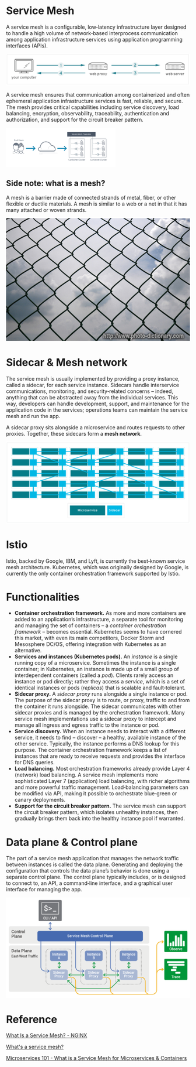 # Service Mesh

A service mesh is a configurable, low‑latency infrastructure layer designed to handle a high volume of network‑based interprocess communication among application infrastructure services using application programming interfaces (APIs).

![](images/Untitled-5c41e727-79e4-48d9-ad9d-ee1fa3ae9232.png)

A service mesh ensures that communication among containerized and often ephemeral application infrastructure services is fast, reliable, and secure. The mesh provides critical capabilities including service discovery, load balancing, encryption, observability, traceability, authentication and authorization, and support for the circuit breaker pattern.

![](images/Untitled-0b772289-9d65-4524-8416-36c3ed7036ab.png)

## Side note: what is a mesh?

A mesh is a barrier made of connected strands of metal, fiber, or other flexible or ductile materials. A mesh is similar to a web or a net in that it has many attached or woven strands.

![](images/Untitled-d7c2da4d-a5df-4f47-9c13-97c03d61e8d3.png)

# Sidecar & Mesh network

The service mesh is usually implemented by providing a proxy instance, called a sidecar, for each service instance. Sidecars handle interservice communications, monitoring, and security‑related concerns – indeed, anything that can be abstracted away from the individual services. This way, developers can handle development, support, and maintenance for the application code in the services; operations teams can maintain the service mesh and run the app.

A sidecar proxy sits alongside a microservice and routes requests to other proxies. Together, these sidecars form a **mesh network**.

![](images/Untitled-d7e4439d-7859-4278-b65f-011bc85f3807.png)

# Istio

Istio, backed by Google, IBM, and Lyft, is currently the best‑known service mesh architecture. Kubernetes, which was originally designed by Google, is currently the only container orchestration framework supported by Istio.

# Functionalities

- **Container orchestration framework.** As more and more containers are added to an application’s infrastructure, a separate tool for monitoring and managing the set of containers – a *container orchestration framework* – becomes essential. Kubernetes seems to have cornered this market, with even its main competitors, Docker Storm and Mesosphere DC/OS, offering integration with Kubernetes as an alternative.
- **Services and instances (Kubernetes pods).** An *instance* is a single running copy of a microservice. Sometimes the instance is a single container; in Kubernetes, an instance is made up of a small group of interdependent containers (called a *pod*). Clients rarely access an instance or pod directly; rather they access a *service*, which is a set of identical instances or pods (*replicas*) that is scalable and fault‑tolerant.
- **Sidecar proxy.** A *sidecar proxy* runs alongside a single instance or pod. The purpose of the sidecar proxy is to route, or proxy, traffic to and from the container it runs alongside. The sidecar communicates with other sidecar proxies and is managed by the orchestration framework. Many service mesh implementations use a sidecar proxy to intercept and manage all ingress and egress traffic to the instance or pod.
- **Service discovery.** When an instance needs to interact with a different service, it needs to find – discover – a healthy, available instance of the other service. Typically, the instance performs a DNS lookup for this purpose. The container orchestration framework keeps a list of instances that are ready to receive requests and provides the interface for DNS queries.
- **Load balancing.** Most orchestration frameworks already provide Layer 4 (network) load balancing. A service mesh implements more sophisticated Layer 7 (application) load balancing, with richer algorithms and more powerful traffic management. Load‑balancing parameters can be modified via API, making it possible to orchestrate blue‑green or canary deployments.
- **Support for the circuit breaker pattern.** The service mesh can support the circuit breaker pattern, which isolates unhealthy instances, then gradually brings them back into the healthy instance pool if warranted.

# Data plane & Control plane

The part of a service mesh application that manages the network traffic between instances is called the data plane. Generating and deploying the configuration that controls the data plane’s behavior is done using a separate control plane. The control plane typically includes, or is designed to connect to, an API, a command‑line interface, and a graphical user interface for managing the app.

![](images/Untitled-e12479be-7fd7-4619-be6a-5afe05ed6657.png)

# Reference

[What Is a Service Mesh? - NGINX](https://www.nginx.com/blog/what-is-a-service-mesh/)

[What's a service mesh?](https://www.redhat.com/en/topics/microservices/what-is-a-service-mesh)

[Microservices 101 - What is a Service Mesh for Microservices & Containers](https://avinetworks.com/what-are-microservices-and-containers/)